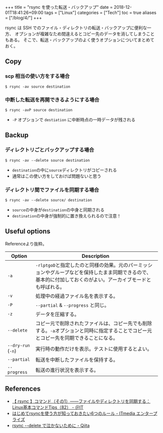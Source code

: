 +++
title = "rsync を使った転送・バックアップ"
date  = 2018-12-01T18:41:26+09:00
tags  = ["Linux"]
categories = ["Tech"]
toc = true
aliases = ["/blog/4/"]
+++

rsync は SSH でのファイル・ディレクトリの転送・バックアップに便利な一方、
オプションが複雑なため間違えるとコピー先のデータを消してしまうこともある。
そこで、転送・バックアップのよく使うオプションについてまとめておく。

## Copy

### scp 相当の使い方をする場合

```shell
$ rsync -av source destination
```

### 中断した転送を再開できるようにする場合

```shell
$ rsync -avP source destination
```

+ `-P` オプションで `destiation` に中断時点の一時データが残される

## Backup

### ディレクトリごとバックアップする場合

```shell
$ rsync -av --delete source destination
```

+ `destination`の中に`source`ディレクトリがコピーされる
+ 通常はこの使い方をしておけば問題ないと思う

### ディレクトリ間でファイルを同期する場合

```shell
$ rsync -av --delete source/ destination
```

+ `source`の中身が`destination`の中身と同期される
+ `destination`の中身が強制的に置き換えられるので注意！

## Useful options

Referenceより抜粋。

| Option | Description |
| --- | --- |
| `-a` | `-rlptgoD`と指定したのと同様の効果。元のパーミッションやグループなどを保持したまま同期できるので、基本的に付加しておくのがよい。アーカイブモードとも呼ばれる。 |
| `-v` | 処理中の経過ファイル名を表示する。 |
| `-P` | `--partial` & `--progress` と同じ。 |
| `-z` | データを圧縮する。 |
| `--delete`| コピー元で削除されたファイルは、コピー先でも削除する。`-a`オプションと同時に指定することでコピー元とコピー先を同期できることになる。 |
| `--dry-run` (`-n`) | 実行時の動作だけを表示。テストに使用するとよい。 |
| `--partial` | 転送を中断したファイルを保持する。 |
| `--progress` | 転送の進行状況を表示する。 |

## References

+ [【 rsync 】コマンド（その1）――ファイルやディレクトリを同期する：Linux基本コマンドTips（82） - ＠IT](http://www.atmarkit.co.jp/ait/articles/1702/02/news031.html)
+ [はじめてrsyncを使う方が知っておきたい6つのルール - ITmedia エンタープライズ](http://www.itmedia.co.jp/enterprise/articles/0804/21/news013.html)
+ [rsync --delete で泣かないために - Qiita](https://qiita.com/QUANON/items/2953c52df7f65f2ecee5)
